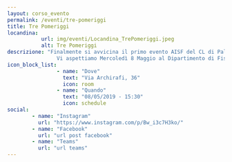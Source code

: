 ```yaml
---
layout: corso_evento
permalink: /eventi/tre-pomeriggi
title: Tre Pomeriggi
locandina: 
           url: img/eventi/Locandina_TrePomeriggi.jpeg
           alt: Tre Pomeriggi
descrizione: "Finalmente si avvicina il primo evento AISF del CL di Palermo che prevede un ciclo di seminari su argomenti di interesse del mondo della fisica.
				Vi aspettiamo Mercoledì 8 Maggio al Dipartimento di Fisica e Chimica (aula B) con il primo appuntamento interamente dedicato alla Fisica Teorica!"
icon_block_list:
                - name: "Dove"
                  text: "Via Archirafi, 36"
                  icon: room
                - name: "Quando"
                  text: "08/05/2019 - 15:30"
                  icon: schedule
social:
        - name: "Instagram"
          url: "https://www.instagram.com/p/Bw_i3c7H3ko/"
        - name: "Facebook"
          url: "url post facebook"
        - name: "Teams"
          url: "url teams"
---
```

